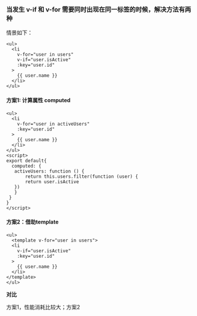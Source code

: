 ### 当发生 v-if 和 v-for 需要同时出现在同一标签的时候，解决方法有两种

情景如下：

```vue
<ul>
  <li
    v-for="user in users"
    v-if="user.isActive"
    :key="user.id"
  >
    {{ user.name }}
  </li>
</ul>
```

#### 方案1: 计算属性 computed

```vue
<ul>
  <li
    v-for="user in activeUsers"
    :key="user.id"
  >
    {{ user.name }}
  </li>
</ul>
<script>
export default{
  computed: {
   activeUsers: function () {
       return this.users.filter(function (user) {
       return user.isActive
   })
   }
 }
}
</script>
```

#### 方案2：借助template

```vue
<ul>
  <template v-for="user in users">
  <li
    v-if="user.isActive"
    :key="user.id"
  >
    {{ user.name }}
  </li>
</template>
</ul>
```

**对比**

方案1，性能消耗比较大；方案2
